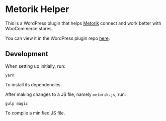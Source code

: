 # Metorik Helper

This is a WordPress plugin that helps [Metorik](https://app.metorik.com) connect and work better with WooCommerce stores.

You can view it in the WordPress plugin repo [here](https://wordpress.org/plugins/metorik-helper/).

## Development

When setting up initially, run:

```
yarn
```

To install its dependencies.

After making changes to a JS file, namely `metorik.js`, run:

```
gulp magic
```

To compile a minified JS file.
